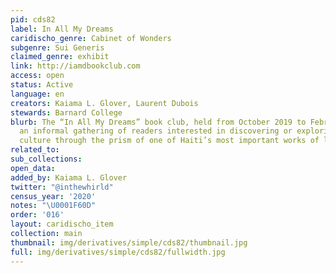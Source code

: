 ```yaml
---
pid: cds82
label: In All My Dreams
caridischo_genre: Cabinet of Wonders
subgenre: Sui Generis
claimed_genre: exhibit
link: http://iamdbookclub.com
access: open
status: Active
language: en
creators: Kaiama L. Glover, Laurent Dubois
stewards: Barnard College
blurb: The “In All My Dreams” book club, held from October 2019 to February 2020 was
  an informal gathering of readers interested in discovering or exploring Haitian
  culture through the prism of one of Haiti’s most important works of literary fiction.
related_to:
sub_collections:
open_data:
added_by: Kaiama L. Glover
twitter: "@inthewhirld"
census_year: '2020'
notes: "\U0001F60D"
order: '016'
layout: caridischo_item
collection: main
thumbnail: img/derivatives/simple/cds82/thumbnail.jpg
full: img/derivatives/simple/cds82/fullwidth.jpg
---
```

